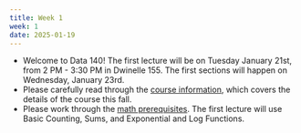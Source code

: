 ```yaml
---
title: Week 1
week: 1
date: 2025-01-19
---
```


- Welcome to Data 140! The first lecture will be on Tuesday January 21st, from 2 PM - 3:30 PM in Dwinelle 155. The first sections will happen on Wednesday, January 23rd.
- Please carefully read through the [course information](course-info), which covers the details of the course this fall.
- Please work through the [math prerequisites](resources/prereqs). The first lecture will use Basic Counting, Sums, and Exponential and Log Functions.